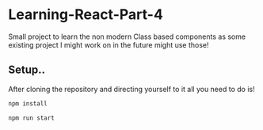 # Learning-React-Part-4
Small project to learn the non modern Class based components as some existing project I might work on in the future might use those!

## Setup..

After cloning the repository and directing yourself to it all you need to do is!

```sh
npm install
```

```sh
npm run start
```
